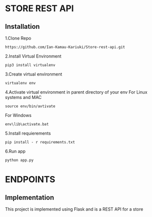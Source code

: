 # STORE REST API

## Installation

1.Clone Repo

```
https://github.com/Ian-Kamau-Kariuki/Store-rest-api.git
```

2.Install Virtual Environment

```
pip3 install virtualenv
```

3.Create virtual environment

```
virtualenv env
```

4.Activate virtual environment in parent directory of your env
For Linux systems and MAC

```
source env/bin/avtivate
```

For Windows

```
env\lib\activate.bat
```

5.Install requierements
```
pip install - r requirements.txt
```

6.Run app

```
python app.py
```

# ENDPOINTS





## Implementation
This project is implemented using Flask and is a REST API for a store

